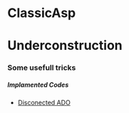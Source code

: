 # ClassicAsp
# Underconstruction
<h3> Some usefull tricks</h3>
<h5>Implamented Codes</h5>
<ul>
  <li><a href='https://github.com/CTrigger/ClassicAsp/blob/master/DisconectedADO.asp'>Disconected ADO</a></li>
</ul>
